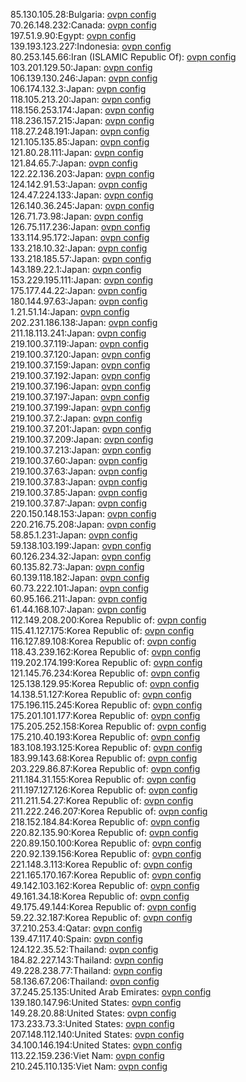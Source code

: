 85.130.105.28:Bulgaria: [ovpn config](vpn/85_130_105_28.ovpn)  
70.26.148.232:Canada: [ovpn config](vpn/70_26_148_232.ovpn)  
197.51.9.90:Egypt: [ovpn config](vpn/197_51_9_90.ovpn)  
139.193.123.227:Indonesia: [ovpn config](vpn/139_193_123_227.ovpn)  
80.253.145.66:Iran (ISLAMIC Republic Of): [ovpn config](vpn/80_253_145_66.ovpn)  
103.201.129.50:Japan: [ovpn config](vpn/103_201_129_50.ovpn)  
106.139.130.246:Japan: [ovpn config](vpn/106_139_130_246.ovpn)  
106.174.132.3:Japan: [ovpn config](vpn/106_174_132_3.ovpn)  
118.105.213.20:Japan: [ovpn config](vpn/118_105_213_20.ovpn)  
118.156.253.174:Japan: [ovpn config](vpn/118_156_253_174.ovpn)  
118.236.157.215:Japan: [ovpn config](vpn/118_236_157_215.ovpn)  
118.27.248.191:Japan: [ovpn config](vpn/118_27_248_191.ovpn)  
121.105.135.85:Japan: [ovpn config](vpn/121_105_135_85.ovpn)  
121.80.28.111:Japan: [ovpn config](vpn/121_80_28_111.ovpn)  
121.84.65.7:Japan: [ovpn config](vpn/121_84_65_7.ovpn)  
122.22.136.203:Japan: [ovpn config](vpn/122_22_136_203.ovpn)  
124.142.91.53:Japan: [ovpn config](vpn/124_142_91_53.ovpn)  
124.47.224.133:Japan: [ovpn config](vpn/124_47_224_133.ovpn)  
126.140.36.245:Japan: [ovpn config](vpn/126_140_36_245.ovpn)  
126.71.73.98:Japan: [ovpn config](vpn/126_71_73_98.ovpn)  
126.75.117.236:Japan: [ovpn config](vpn/126_75_117_236.ovpn)  
133.114.95.172:Japan: [ovpn config](vpn/133_114_95_172.ovpn)  
133.218.10.32:Japan: [ovpn config](vpn/133_218_10_32.ovpn)  
133.218.185.57:Japan: [ovpn config](vpn/133_218_185_57.ovpn)  
143.189.22.1:Japan: [ovpn config](vpn/143_189_22_1.ovpn)  
153.229.195.111:Japan: [ovpn config](vpn/153_229_195_111.ovpn)  
175.177.44.22:Japan: [ovpn config](vpn/175_177_44_22.ovpn)  
180.144.97.63:Japan: [ovpn config](vpn/180_144_97_63.ovpn)  
1.21.51.14:Japan: [ovpn config](vpn/1_21_51_14.ovpn)  
202.231.186.138:Japan: [ovpn config](vpn/202_231_186_138.ovpn)  
211.18.113.241:Japan: [ovpn config](vpn/211_18_113_241.ovpn)  
219.100.37.119:Japan: [ovpn config](vpn/219_100_37_119.ovpn)  
219.100.37.120:Japan: [ovpn config](vpn/219_100_37_120.ovpn)  
219.100.37.159:Japan: [ovpn config](vpn/219_100_37_159.ovpn)  
219.100.37.192:Japan: [ovpn config](vpn/219_100_37_192.ovpn)  
219.100.37.196:Japan: [ovpn config](vpn/219_100_37_196.ovpn)  
219.100.37.197:Japan: [ovpn config](vpn/219_100_37_197.ovpn)  
219.100.37.199:Japan: [ovpn config](vpn/219_100_37_199.ovpn)  
219.100.37.2:Japan: [ovpn config](vpn/219_100_37_2.ovpn)  
219.100.37.201:Japan: [ovpn config](vpn/219_100_37_201.ovpn)  
219.100.37.209:Japan: [ovpn config](vpn/219_100_37_209.ovpn)  
219.100.37.213:Japan: [ovpn config](vpn/219_100_37_213.ovpn)  
219.100.37.60:Japan: [ovpn config](vpn/219_100_37_60.ovpn)  
219.100.37.63:Japan: [ovpn config](vpn/219_100_37_63.ovpn)  
219.100.37.83:Japan: [ovpn config](vpn/219_100_37_83.ovpn)  
219.100.37.85:Japan: [ovpn config](vpn/219_100_37_85.ovpn)  
219.100.37.87:Japan: [ovpn config](vpn/219_100_37_87.ovpn)  
220.150.148.153:Japan: [ovpn config](vpn/220_150_148_153.ovpn)  
220.216.75.208:Japan: [ovpn config](vpn/220_216_75_208.ovpn)  
58.85.1.231:Japan: [ovpn config](vpn/58_85_1_231.ovpn)  
59.138.103.199:Japan: [ovpn config](vpn/59_138_103_199.ovpn)  
60.126.234.32:Japan: [ovpn config](vpn/60_126_234_32.ovpn)  
60.135.82.73:Japan: [ovpn config](vpn/60_135_82_73.ovpn)  
60.139.118.182:Japan: [ovpn config](vpn/60_139_118_182.ovpn)  
60.73.222.101:Japan: [ovpn config](vpn/60_73_222_101.ovpn)  
60.95.166.211:Japan: [ovpn config](vpn/60_95_166_211.ovpn)  
61.44.168.107:Japan: [ovpn config](vpn/61_44_168_107.ovpn)  
112.149.208.200:Korea Republic of: [ovpn config](vpn/112_149_208_200.ovpn)  
115.41.127.175:Korea Republic of: [ovpn config](vpn/115_41_127_175.ovpn)  
116.127.89.108:Korea Republic of: [ovpn config](vpn/116_127_89_108.ovpn)  
118.43.239.162:Korea Republic of: [ovpn config](vpn/118_43_239_162.ovpn)  
119.202.174.199:Korea Republic of: [ovpn config](vpn/119_202_174_199.ovpn)  
121.145.76.234:Korea Republic of: [ovpn config](vpn/121_145_76_234.ovpn)  
125.138.129.95:Korea Republic of: [ovpn config](vpn/125_138_129_95.ovpn)  
14.138.51.127:Korea Republic of: [ovpn config](vpn/14_138_51_127.ovpn)  
175.196.115.245:Korea Republic of: [ovpn config](vpn/175_196_115_245.ovpn)  
175.201.101.177:Korea Republic of: [ovpn config](vpn/175_201_101_177.ovpn)  
175.205.252.158:Korea Republic of: [ovpn config](vpn/175_205_252_158.ovpn)  
175.210.40.193:Korea Republic of: [ovpn config](vpn/175_210_40_193.ovpn)  
183.108.193.125:Korea Republic of: [ovpn config](vpn/183_108_193_125.ovpn)  
183.99.143.68:Korea Republic of: [ovpn config](vpn/183_99_143_68.ovpn)  
203.229.86.87:Korea Republic of: [ovpn config](vpn/203_229_86_87.ovpn)  
211.184.31.155:Korea Republic of: [ovpn config](vpn/211_184_31_155.ovpn)  
211.197.127.126:Korea Republic of: [ovpn config](vpn/211_197_127_126.ovpn)  
211.211.54.27:Korea Republic of: [ovpn config](vpn/211_211_54_27.ovpn)  
211.222.246.207:Korea Republic of: [ovpn config](vpn/211_222_246_207.ovpn)  
218.152.184.84:Korea Republic of: [ovpn config](vpn/218_152_184_84.ovpn)  
220.82.135.90:Korea Republic of: [ovpn config](vpn/220_82_135_90.ovpn)  
220.89.150.100:Korea Republic of: [ovpn config](vpn/220_89_150_100.ovpn)  
220.92.139.156:Korea Republic of: [ovpn config](vpn/220_92_139_156.ovpn)  
221.148.3.113:Korea Republic of: [ovpn config](vpn/221_148_3_113.ovpn)  
221.165.170.167:Korea Republic of: [ovpn config](vpn/221_165_170_167.ovpn)  
49.142.103.162:Korea Republic of: [ovpn config](vpn/49_142_103_162.ovpn)  
49.161.34.18:Korea Republic of: [ovpn config](vpn/49_161_34_18.ovpn)  
49.175.49.144:Korea Republic of: [ovpn config](vpn/49_175_49_144.ovpn)  
59.22.32.187:Korea Republic of: [ovpn config](vpn/59_22_32_187.ovpn)  
37.210.253.4:Qatar: [ovpn config](vpn/37_210_253_4.ovpn)  
139.47.117.40:Spain: [ovpn config](vpn/139_47_117_40.ovpn)  
124.122.35.52:Thailand: [ovpn config](vpn/124_122_35_52.ovpn)  
184.82.227.143:Thailand: [ovpn config](vpn/184_82_227_143.ovpn)  
49.228.238.77:Thailand: [ovpn config](vpn/49_228_238_77.ovpn)  
58.136.67.206:Thailand: [ovpn config](vpn/58_136_67_206.ovpn)  
37.245.25.135:United Arab Emirates: [ovpn config](vpn/37_245_25_135.ovpn)  
139.180.147.96:United States: [ovpn config](vpn/139_180_147_96.ovpn)  
149.28.20.88:United States: [ovpn config](vpn/149_28_20_88.ovpn)  
173.233.73.3:United States: [ovpn config](vpn/173_233_73_3.ovpn)  
207.148.112.140:United States: [ovpn config](vpn/207_148_112_140.ovpn)  
34.100.146.194:United States: [ovpn config](vpn/34_100_146_194.ovpn)  
113.22.159.236:Viet Nam: [ovpn config](vpn/113_22_159_236.ovpn)  
210.245.110.135:Viet Nam: [ovpn config](vpn/210_245_110_135.ovpn)  
